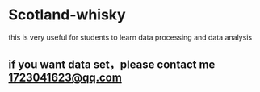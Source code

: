 # Scotland-whisky
this is very useful for students to learn data processing and data analysis

## if you want data set，please contact me 1723041623@qq.com
